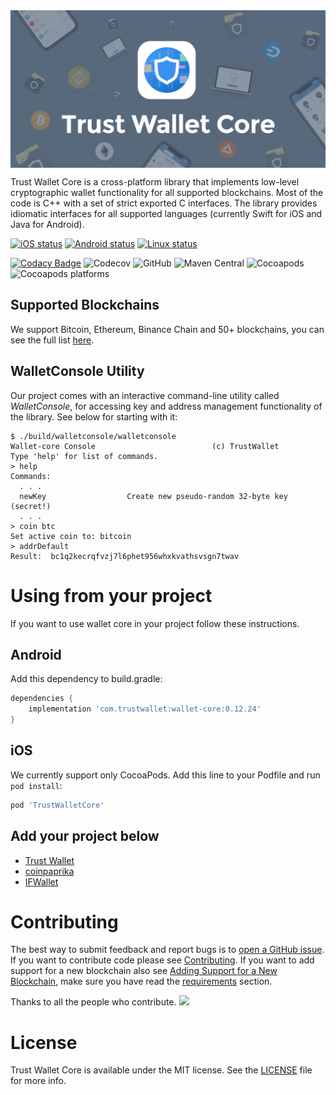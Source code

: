 <img src="docs/banner.png" align="center" title="Trust logo">

Trust Wallet Core is a cross-platform library that implements low-level cryptographic wallet functionality for all supported blockchains. Most of the code is C++ with a set of strict exported C interfaces. The library provides idiomatic interfaces for all supported languages (currently Swift for iOS and Java for Android).

[![iOS status](https://dev.azure.com/TrustWallet/Trust%20Wallet%20Core/_apis/build/status/Wallet%20Core%20iOS)](https://dev.azure.com/TrustWallet/Trust%20Wallet%20Core/_build/latest?definitionId=13)
[![Android status](https://dev.azure.com/TrustWallet/Trust%20Wallet%20Core/_apis/build/status/Wallet%20Core%20Android)](https://dev.azure.com/TrustWallet/Trust%20Wallet%20Core/_build/latest?definitionId=11)
[![Linux status](https://dev.azure.com/TrustWallet/Trust%20Wallet%20Core/_apis/build/status/Wallet%20Core%20Linux)](https://dev.azure.com/TrustWallet/Trust%20Wallet%20Core/_build/latest?definitionId=24)

[![Codacy Badge](https://api.codacy.com/project/badge/Grade/82e76f6ea4ba4f0d9029e8846c04c093)](https://www.codacy.com/app/hewigovens/wallet-core?utm_source=github.com&amp;utm_medium=referral&amp;utm_content=TrustWallet/wallet-core&amp;utm_campaign=Badge_Grade)
![Codecov](https://codecov.io/gh/TrustWallet/wallet-core/branch/master/graph/badge.svg)
![GitHub](https://img.shields.io/github/license/TrustWallet/wallet-core.svg)
![Maven Central](https://img.shields.io/maven-central/v/com.trustwallet.walletcore/walletcore.svg)
![Cocoapods](https://img.shields.io/cocoapods/v/TrustWalletCore.svg)
![Cocoapods platforms](https://img.shields.io/cocoapods/p/TrustWalletCore.svg)

## Supported Blockchains

We support Bitcoin, Ethereum, Binance Chain and 50+ blockchains, you can see the full list [here](docs/coins.md).

## WalletConsole Utility

Our project comes with an interactive command-line utility called _WalletConsole_, for accessing key and address management functionality of the library.  See below for starting with it:

```
$ ./build/walletconsole/walletconsole 
Wallet-core Console                          (c) TrustWallet
Type 'help' for list of commands.
> help
Commands:
  . . .
  newKey                  Create new pseudo-random 32-byte key (secret!)
  . . .
> coin btc
Set active coin to: bitcoin
> addrDefault
Result:  bc1q2kecrqfvzj7l6phet956whxkvathsvsgn7twav
```

# Using from your project

If you want to use wallet core in your project follow these instructions.

## Android

Add this dependency to build.gradle:

```groovy
dependencies {
    implementation 'com.trustwallet:wallet-core:0.12.24'
}
```

## iOS

We currently support only CocoaPods. Add this line to your Podfile and run `pod install`:

```ruby
pod 'TrustWalletCore'
```

## Add your project below

- [Trust Wallet](https://trustwallet.com)
- [coinpaprika](https://coinpaprika.com/)
- [IFWallet](https://www.ifwallet.com/)

# Contributing

The best way to submit feedback and report bugs is to [open a GitHub issue](https://github.com/trustwallet/wallet-core/issues/new).
If you want to contribute code please see [Contributing](https://developer.trustwallet.com/wallet-core/contributing).
If you want to add support for a new blockchain also see [Adding Support for a New Blockchain](https://developer.trustwallet.com/wallet-core/newblockchain), make sure you have read the [requirements](https://developer.trustwallet.com/wallet-core/newblockchain#requirements) section.

Thanks to all the people who contribute.
<a href="https://github.com/trustwallet/wallet-core/graphs/contributors"><img src="https://opencollective.com/wallet-core/contributors.svg?width=890&button=false" /></a>

# License

Trust Wallet Core is available under the MIT license. See the [LICENSE](LICENSE) file for more info.
